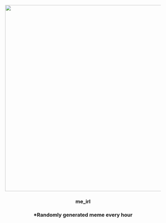 <p align="center">
        <img src="https://i.redd.it/r9ssk3h16j791.gif" width="600" height="600">
        </p>
        <h3 align="center">me_irl</h3>
        <h3 align="center">*Randomly generated meme every hour</h3>
    